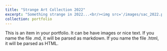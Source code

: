 ```yaml
---
title: "Strange Art Collection 2022"
excerpt: "Something strange in 2022...<br/><img src='/images/sac_2022.png'>"
collection: portfolio
---
```


This is an item in your portfolio. It can be have images or nice text. If you name the file .md, it will be parsed as markdown. If you name the file .html, it will be parsed as HTML. 
